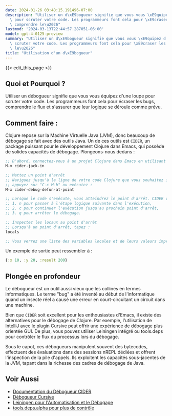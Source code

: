 ```yaml
---
date: 2024-01-26 03:48:15.191496-07:00
description: "Utiliser un d\xE9bogueur signifie que vous vous \xE9quipez d'une loupe\
  \ pour scruter votre code. Les programmeurs font cela pour \xE9craser les bugs,\
  \ comprendre le\u2026"
lastmod: '2024-03-13T22:44:57.287051-06:00'
model: gpt-4-0125-preview
summary: "Utiliser un d\xE9bogueur signifie que vous vous \xE9quipez d'une loupe pour\
  \ scruter votre code. Les programmeurs font cela pour \xE9craser les bugs, comprendre\
  \ le\u2026"
title: "Utilisation d'un d\xE9bogueur"
---
```


{{< edit_this_page >}}

## Quoi et Pourquoi ?
Utiliser un débogueur signifie que vous vous équipez d'une loupe pour scruter votre code. Les programmeurs font cela pour écraser les bugs, comprendre le flux et s'assurer que leur logique se déroule comme prévu.

## Comment faire :
Clojure repose sur la Machine Virtuelle Java (JVM), donc beaucoup de débogage se fait avec des outils Java. Un de ces outils est `CIDER`, un package puissant pour le développement Clojure dans Emacs, qui possède de solides capacités de débogage. Plongeons-nous dedans :

```clojure
;; D'abord, connectez-vous à un projet Clojure dans Emacs en utilisant CIDER
M-x cider-jack-in

;; Mettez un point d'arrêt
;; Naviguez jusqu'à la ligne de votre code Clojure que vous souhaitez inspecter et
;; appuyez sur "C-c M-b" ou exécutez :
M-x cider-debug-defun-at-point

;; Lorsque le code s'exécute, vous atteindrez le point d'arrêt. CIDER vous proposera :
;; 1. n pour passer à l'étape logique suivante dans l'exécution,
;; 2. c pour continuer l'exécution jusqu'au prochain point d'arrêt,
;; 3. q pour arrêter le débogage.

;; Inspectez les locaux au point d'arrêt
;; Lorsqu'à un point d'arrêt, tapez :
locals

;; Vous verrez une liste des variables locales et de leurs valeurs imprimées dans le minibuffer.
```
Un exemple de sortie peut ressembler à :
```clojure
{:x 10, :y 20, :result 200}
```

## Plongée en profondeur
Le débogueur est un outil aussi vieux que les collines en termes informatiques. Le terme "bug" a été inventé au début de l'informatique quand un insecte réel a causé une erreur en court-circuitant un circuit dans une machine.

Bien que `CIDER` soit excellent pour les enthousiastes d'Emacs, il existe des alternatives pour le débogage de Clojure. Par exemple, l'utilisation de IntelliJ avec le plugin Cursive peut offrir une expérience de débogage plus orientée GUI. De plus, vous pouvez utiliser Leiningen intégré ou tools.deps pour contrôler le flux du processus lors du débogage.

Sous le capot, ces débogueurs manipulent souvent des bytecodes, effectuent des évaluations dans des sessions nREPL dédiées et offrent l'inspection de la pile d'appels. Ils exploitent les capacités sous-jacentes de la JVM, tapant dans la richesse des cadres de débogage de Java.

## Voir Aussi
- [Documentation du Débogueur CIDER](https://docs.cider.mx/cider/debugging/debugger.html)
- [Débogueur Cursive](https://cursive-ide.com/userguide/debugging.html)
- [Leiningen pour l'Automatisation et le Débogage](https://leiningen.org/)
- [tools.deps.alpha pour plus de contrôle](https://github.com/clojure/tools.deps.alpha)
